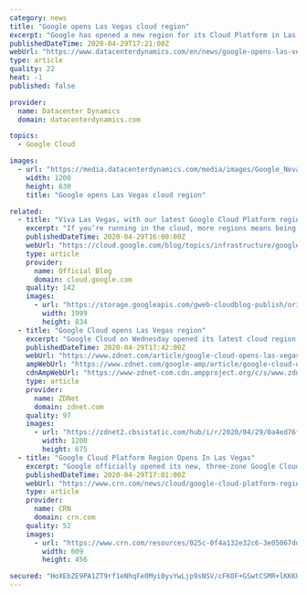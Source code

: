```yaml
---
category: news
title: "Google opens Las Vegas cloud region"
excerpt: "Google has opened a new region for its Cloud Platform in Las Vegas, bringing its total to 23 regions around the world. The Las Vegas region will provide business continuity, allowing US customers to distribute workloads across four western regions - Los Angeles,"
publishedDateTime: 2020-04-29T17:21:00Z
webUrl: "https://www.datacenterdynamics.com/en/news/google-opens-las-vegas-cloud-region/"
type: article
quality: 22
heat: -1
published: false

provider:
  name: Datacenter Dynamics
  domain: datacenterdynamics.com

topics:
  - Google Cloud

images:
  - url: "https://media.datacenterdynamics.com/media/images/Google_Nevada.2e16d0ba.fill-1200x630.png"
    width: 1200
    height: 630
    title: "Google opens Las Vegas cloud region"

related:
  - title: "Viva Las Vegas, with our latest Google Cloud Platform region"
    excerpt: "If you’re running in the cloud, more regions means being able to build reliable, fast applications that can serve your local customers. Today, we’re launching our newest Google Cloud Platform region in Las Vegas, bringing a fourth region to the western United States, the seventh nationally, and our global"
    publishedDateTime: 2020-04-29T16:00:00Z
    webUrl: "https://cloud.google.com/blog/topics/infrastructure/google-clouds-las-vegas-region-is-now-open/"
    type: article
    provider:
      name: Official Blog
      domain: cloud.google.com
    quality: 142
    images:
      - url: "https://storage.googleapis.com/gweb-cloudblog-publish/original_images/gcp_las_vegas.jpg"
        width: 1999
        height: 834
  - title: "Google Cloud opens Las Vegas region"
    excerpt: "Google Cloud on Wednesday opened its latest cloud region in Las Vegas, Nevada. The tech giant now has four cloud regions in the western US, seven across the entire US and 23 globally.  Adding more regions to the western US helps Google's customers reach their end users more quickly,"
    publishedDateTime: 2020-04-29T17:42:00Z
    webUrl: "https://www.zdnet.com/article/google-cloud-opens-las-vegas-region/"
    ampWebUrl: "https://www.zdnet.com/google-amp/article/google-cloud-opens-las-vegas-region/"
    cdnAmpWebUrl: "https://www-zdnet-com.cdn.ampproject.org/c/s/www.zdnet.com/google-amp/article/google-cloud-opens-las-vegas-region/"
    type: article
    provider:
      name: ZDNet
      domain: zdnet.com
    quality: 97
    images:
      - url: "https://zdnet2.cbsistatic.com/hub/i/r/2020/04/29/0a4ed76f-383d-4c84-b57b-c2de32c3f81d/thumbnail/1200x675/764f4d0f2aa0287df0bb1c1752387dbc/arm-flexible-access-for-startups12.png"
        width: 1200
        height: 675
  - title: "Google Cloud Platform Region Opens In Las Vegas"
    excerpt: "Google officially opened its new, three-zone Google Cloud Platform region in Las Vegas today, giving customers operating in the U.S. a fourth western region to distribute their workloads"
    publishedDateTime: 2020-04-29T17:01:00Z
    webUrl: "https://www.crn.com/news/cloud/google-cloud-platform-region-opens-in-las-vegas"
    type: article
    provider:
      name: CRN
      domain: crn.com
    quality: 52
    images:
      - url: "https://www.crn.com/resources/025c-0f4a132e32c6-3e05067ddcb6-1000/google-cloud-next-intro_002_.jpg"
        width: 609
        height: 456

secured: "HoXEbZE9PA1ZT9rf1eNhqFe0Myi0yvYwLjp9sNSV/cFKOF+GSwtCSMR+lKKKUaAvtUp5R3Rm8Tgba3GLZQgvosTAA3F7Jsdynm2eAMl32+x9Hmk1e7382YfoKHoR7BCqeXN6kyjJIfmrcKCjychVgDueUdrHyWOxaeby9fzmrCa1Zx2weYJ/iLTaVIHUVf/TabYJ5ecVrmdf72J3DvHfu5c0VOoVPxXPRfkRZNWs667p76NhPWzXIta1TWSTI06Kf3HteyZfk/O3xOaFaEgtX3eqpRAQuRFecnusYgXs5QVZAdKfbThNUasDhRHR/Oqz;yE4i7r2eB2y/AX9lkFPCUA=="
---
```


